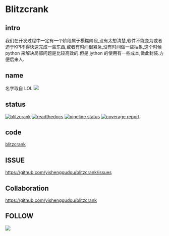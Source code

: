 # Blitzcrank

## intro

我们在开发过程中一定有一个阶段属于模糊阶段,没有太想清楚,软件不能变为或者迫于KPI不得快速完成一些东西,或者有时间很紧急,没有时间做一些抽象,这个时候 python 来解决局部问题是比较高效的.但是 jython 的使用有一些成本,做此封装.方便后来人.

## name

名字取自 LOL
![](https://ddragon.leagueoflegends.com/cdn/8.24.1/img/champion/Blitzcrank.png)

## status

[![blitzcrank](https://travis-ci.com/yishenggudou/blitzcrank.svg?branch=master)](https://travis-ci.com/yishenggudou/blitzcrank)
[![readthedocs](https://readthedocs.org/projects/blitzcrank/badge/?version=latest)](https://blitzcrank.readthedocs.io/zh_CN/latest/)
[![pipeline status](https://gitlab.com/yishenggudou/blitzcrank/badges/master/pipeline.svg)](https://gitlab.com/yishenggudou/blitzcrank/commits/master)
[![coverage report](https://gitlab.com/yishenggudou/blitzcrank/badges/master/coverage.svg)](https://gitlab.com/yishenggudou/blitzcrank/commits/master)

    
## code

[blitzcrank](https://github.com/yishenggudou/blitzcrank)    
    
    
## ISSUE

https://github.com/yishenggudou/blitzcrank/issues

## Collaboration

https://github.com/yishenggudou/blitzcrank

## FOLLOW

![](https://timger-1251771654.cos.ap-beijing.myqcloud.com/WechatIMG2.jpeg)

